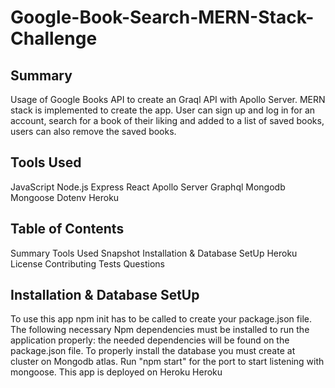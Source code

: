 # Google-Book-Search-MERN-Stack-Challenge
## Summary
Usage of Google Books API to create an Graql API with Apollo Server. MERN stack is implemented to create the app. User can sign up and log in for an account, search for a book of their liking and added to a list of saved books, users can also remove the saved books.

## Tools Used
JavaScript
Node.js
Express
React
Apollo Server
Graphql
Mongodb
Mongoose
Dotenv
Heroku
## Table of Contents
Summary
Tools Used
Snapshot
Installation & Database SetUp
Heroku
License
Contributing
Tests
Questions
## Installation & Database SetUp
To use this app npm init has to be called to create your package.json file.
The following necessary Npm dependencies must be installed to run the application properly: the needed dependencies will be found on the package.json file.
To properly install the database you must create at cluster on Mongodb atlas.
Run "npm start" for the port to start listening with mongoose.
This app is deployed on Heroku
Heroku

